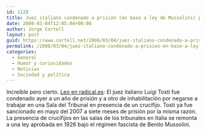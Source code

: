 ```yaml
---
id: 1128
title: Juez italiano condenado a prisión (en base a ley de Mussolini) por negarse a trabajar con crucifijo en la sala
date: 2008-03-04T12:05:04+00:00
author: Jorge Cortell
layout: post
guid: https://www.cortell.net/2008/03/04/juez-italiano-condenado-a-prision-en-base-a-ley-de-mussolini-por-negarse-a-trabajar-con-crucifijo-en-la-sala/
permalink: /2008/03/04/juez-italiano-condenado-a-prision-en-base-a-ley-de-mussolini-por-negarse-a-trabajar-con-crucifijo-en-la-sala/
categories:
  - General
  - Humor y curiosidades
  - Noticias
  - Sociedad y polí­tica
---
```

Increí­ble pero cierto. <a title="noticia" target="_blank" href="https://www.radical.es/informacion.php?iinfo=5574">Leo en radical.es</a>: El juez italiano Luigi Tosti fue condenado ayer a un año de prisión y a otro de inhabilitación por negarse a trabajar en una Sala del Tribunal en presencia de un crucifijo. Tosti ya fue sancionado en mayo del 2007 a siete meses de prisión por la misma razón. La presencia de crucifijos en las salas de los tribunales en Italia se remonta a una ley aprobada en 1926 bajo el régimen fascista de Benito Mussolini.